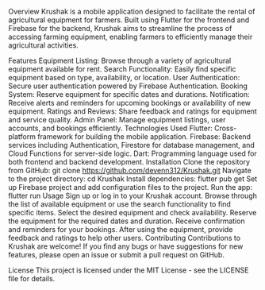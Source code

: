 Overview
Krushak is a mobile application designed to facilitate the rental of agricultural equipment for farmers. Built using Flutter for the frontend and Firebase for the backend, Krushak aims to streamline the process of accessing farming equipment, enabling farmers to efficiently manage their agricultural activities.

Features
Equipment Listing: Browse through a variety of agricultural equipment available for rent.
Search Functionality: Easily find specific equipment based on type, availability, or location.
User Authentication: Secure user authentication powered by Firebase Authentication.
Booking System: Reserve equipment for specific dates and durations.
Notification: Receive alerts and reminders for upcoming bookings or availability of new equipment.
Ratings and Reviews: Share feedback and ratings for equipment and service quality.
Admin Panel: Manage equipment listings, user accounts, and bookings efficiently.
Technologies Used
Flutter: Cross-platform framework for building the mobile application.
Firebase: Backend services including Authentication, Firestore for database management, and Cloud Functions for server-side logic.
Dart: Programming language used for both frontend and backend development.
Installation
Clone the repository from GitHub: git clone https://github.com/devenn312/Krushak.git
Navigate to the project directory: cd Krushak
Install dependencies: flutter pub get
Set up Firebase project and add configuration files to the project.
Run the app: flutter run
Usage
Sign up or log in to your Krushak account.
Browse through the list of available equipment or use the search functionality to find specific items.
Select the desired equipment and check availability.
Reserve the equipment for the required dates and duration.
Receive confirmation and reminders for your bookings.
After using the equipment, provide feedback and ratings to help other users.
Contributing
Contributions to Krushak are welcome! If you find any bugs or have suggestions for new features, please open an issue or submit a pull request on GitHub.

License
This project is licensed under the MIT License - see the LICENSE file for details.

